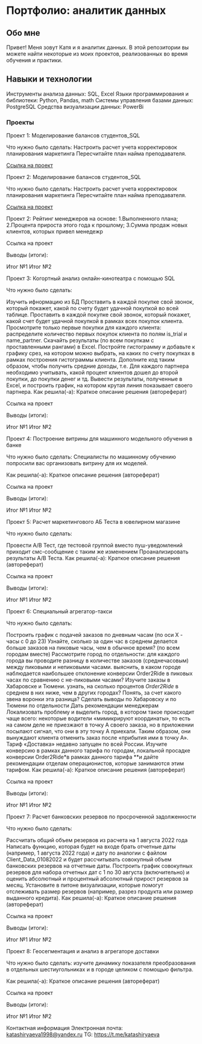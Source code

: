 # Портфолио: аналитик данных
## Обо мне
Привет! Меня зовут Катя и я аналитик данных. В этой репозитории вы можете найти некоторые из моих проектов, реализованных во время обучения и практики.

## Навыки и технологии
Инструменты анализа данных: SQL, Excel
Языки программирования и библиотеки: Python, Pandas, math
Системы управления базами данных: PostgreSQL
Средства визуализации данных: PowerBi

### Проекты
Проект 1: Моделирование балансов студентов_SQL

Что нужно было сделать:
Настроить расчет учета корректировок планирования маркетинга
Пересчитайте план найма преподавателя.

[Ссылка на проект](https://docs.google.com/spreadsheets/d/1euTJSjFqhlwEGodSz61s8UJZsz2Oicbe/edit#gid=1676190264)

Проект 2: Моделирование балансов студентов_SQL

Что нужно было сделать:
Настроить расчет учета корректировок планирования маркетинга
Пересчитайте план найма преподавателя.

[Ссылка на проект](https://docs.google.com/spreadsheets/d/1euTJSjFqhlwEGodSz61s8UJZsz2Oicbe/edit#gid=1676190264)

Проект 2: Рейтинг менеджеров на основе: 1.Выполненного плана; 2.Процента прироста этого года к прошлому; 3.Сумма продаж новых клиентов, которых привел менедежр 

Ссылка на проект

Выводы (итоги):

Итог №1
Итог №2

Проект 3: Когортный анализ онлайн-кинотеатра с помощью SQL

Что нужно было сделать:

Изучить ифнормацию из БД
Проставить в каждой покупке свой звонок, который покажет, какой по счету будет удачной покупкой во всей таблице.
Проставить в каждой покупке свой звонок, который покажет, какой счет будет удачной покупкой в ​​рамках всех покупок клиента.
Просмотрите только первые покупки для каждого клиента: распределите количество первых покупок клиента по полям is_trial и name_partner.
Скачайть результаты (по всем покупкам с проставленными рангами) в Excel. Постройте гистограмму и добавьте к графику срез, на котором можно выбрать, на каких по счету покупках в рамках построения гистограммы клиента.
Дополните код таким образом, чтобы получить средние доходы, т.е. Для каждого партнера необходимо учитывать, какой процент клиентов дошел до второй покупки, до покупки денег и тд.
Вывести результаты, полученные в Excel, и построить график, на котором крутая линия показывает своего партнера.
Как решила(-а): Краткое описание решения (автореферат)

Ссылка на проект

Выводы (итоги):

Итог №1
Итог №2

Проект 4: Построение витрины для машинного модельного обучения в банке

Что нужно было сделать: Специалисты по машинному обучению попросили вас организовать витрину для их моделей.

Как решила(-а): Краткое описание решения (автореферат)

Ссылка на проект

Выводы (итоги):

Итог №1
Итог №2

Проект 5: Расчет маркетингового АБ Теста в ювелирном магазине

Что нужно было сделать:

Провести A/B Тест, где тестовой группой вместо пуш-уведомлений приходит смс-сообщение с таким же изменением
Проанализировать результаты A/B Теста.
Как решила(-а): Краткое описание решения (автореферат)

Ссылка на проект

Выводы (итоги):

Итог №1
Итог №2

Проект 6: Специальный агрегатор-такси

Что нужно было сделать:

Построить график с подачей заказов по дневным часам (по оси Х - часы с 0 до 23)
Узнайте, сколько за один час в среднем делается больше заказов на пиковые часы, чем в обычное время? (по всем городам вместе)
Рассмотрите город по отдельности: для каждого города вы проводите разницу в количестве заказов (среднечасовым) между пиковыми и непиковыми часами.
выяснить, в каком городе наблюдается наибольшее отклонение конверсии Order2Ride в пиковых часах по сравнению с не-пиковыми часами?
Изучите заказы в Хабаровске и Тюмени.
узнать, на сколько процентов *Order2Ride* в среднем в них ниже, чем в других городах?
Понять, за счет какого звена воронки эта разница? Сделать выводы по Хабаровску и по Тюмени по отдельности
Дать рекомендации менеджерам
Локализовать проблему и выделить город, в котором такое происходит чаще всего: некоторые водители «мимикрируют координаты», то есть на самом деле не приезжают в точку А своего заказа, но в приложении посылают сигнал, что они в эту точку А приехали. Таким образом, они вынуждают клиента отменить заказ после «прибытия ими в точку А».
Тариф «Доставка» недавно запущен по всей России. Изучите конверсию в рамках данного тарифа по городам, локальной просадке конверсии Order2Ride*в рамках данного тарифа **и дайте рекомендации отделам операционистов, которые занимаются этим тарифом.
Как решила(-а): Краткое описание решения (автореферат)

Ссылка на проект

Выводы (итоги):

Итог №1
Итог №2

Проект 7: Расчет банковских резервов по просроченной задолженности

Что нужно было сделать:

Рассчитать общий объем резервов из расчета на 1 августа 2022 года
Написать функцию, которая будет на входе брать отчетные даты (например, 1 августа 2022 года) и дату по аналогии с файлом Client_Data_01082022 и будет рассчитывать совокупный объем банковских резервов на отчетные даты.
Построить график совокупных резервов для набора отчетных дат с 1 по 30 августа (включительно) и оценить абсолютный и процентный абсолютный прирост резервов за месяц.
Установите в питоне визуализации, которые помогут отслеживать размер резервов (например, разрез продукта или размер выданного кредита).
Как решила(-а): Краткое описание решения (автореферат)

Ссылка на проект

Выводы (итоги):

Итог №1
Итог №2

Проект 8: Геосегментация и анализ в агрегаторе доставки

Что нужно было сделать: изучите динамику показателя преобразования в отдельных шестиугольниках и в городе целиком с помощью фильтра.

Как решила(-а): Краткое описание решения (автореферат)

Ссылка на проект

Выводы (итоги):

Итог №1
Итог №2



Контактная информация
Электронная почта: katashiryaeva1998@yandex.ru
TG: https://t.me/katashiryaeva

